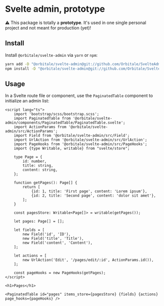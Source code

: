 # Svelte admin, prototype

⚠ This package is totally a **prototype**. It's used in one single personal project and not meant for production (yet)!

## Install

Install `@orbitale/svelte-admin` via `yarn` or `npm`:

```bash
yarn add -D "@orbitale/svelte-admin@git://github.com/Orbitale/SvelteAdmin.git"
npm install -D "@orbitale/svelte-admin@git://github.com/Orbitale/SvelteAdmin.git"
```

## Usage

In a Svelte route file or component, use the `PaginatedTable` component to initialize an admin list:

```sveltehtml
<script lang="ts">
    import 'bootstrap/scss/bootstrap.scss';
	import PaginatedTable from '@orbitale/svelte-admin/components/PaginatedTable/PaginatedTable.svelte';
	import ActionParams from '@orbitale/svelte-admin/src/ActionParams';
	import Field from '@orbitale/svelte-admin/src/Field';
	import UrlAction from '@orbitale/svelte-admin/src/UrlAction';
    import PageHooks from '@orbitale/svelte-admin/src/PageHooks';
    import {type Writable, writable} from "svelte/store";

    type Page = {
        id: number,
        title: string,
        content: string,
    };

    function getPages(): Page[] {
        return [
            {id: 1, title: 'First page', content: 'Lorem ipsum'},
            {id: 2, title: 'Second page', content: 'dolor sit amet'},
        ];
    }

    const pagesStore: Writable<Page[]> = writable(getPages());

    let pages: Page[] = [];

	let fields = [
        new Field('id', 'ID'),
        new Field('title', 'Title'),
        new Field('content', 'Content'),
    ];

	let actions = [
        new UrlAction('Edit', '/pages/edit/:id', ActionParams.id()),
    ];

    const pageHooks = new PageHooks(getPages);
</script>

<h1>Pages</h1>

<PaginatedTable id="pages" items_store={pagesStore} {fields} {actions} page_hooks={pageHooks} />
```
